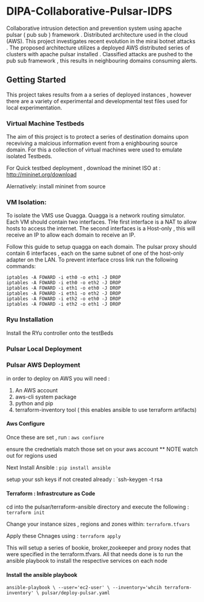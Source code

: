 # DIPA-Collaborative-Pulsar-IDPS
Collaborative intrusion detection and prevention system using apache pulsar ( pub sub ) framework . Distributed architecture used in the cloud (AWS). This project investigates recent evolution in the mirai botnet attacks . The proposed architecture utilizes a deployed AWS distributed series of clusters with apache pulsar installed . Classified attacks are pushed to the pub sub framework , this results in neighbouring domains consuming alerts.

## Getting Started
This project takes results from a a series of deployed instances , however there are a variety of experimental and developmental test files used for local experimentation. 

### Virtual Machine Testbeds
The aim of this project is to protect a series of destination domains upon receviving a malcious information event from a enighbouring source domain. For this a collection of virtual machines were used to emulate isolated Testbeds. 

For Quick testbed deployment , download the mininet ISO at :
http://mininet.org/download

Alernatively:
install mininet from source 

### VM Isolation:
To isolate the VMS use Quagga. Quagga is a network routing simulator. Each VM should contain two interfaces. THe first interface is a NAT to allow hosts to access the internet. The second interfaces is a Host-only , this will receive an IP to allow each domain to receive an IP.

Follow this guide to setup quagga on each domain. The pulsar proxy should contain 6 interfaces , each on the same subnet of one of the host-only adapter on the LAN. To prevent interface cross link run the following commands: 

``` 
iptables -A FOWARD -i eth0 -o eth1 -J DROP
iptables -A FOWARD -i eth0 -o eth2 -J DROP
iptables -A FOWARD -i eth1 -o eth0 -J DROP
iptables -A FOWARD -i eth1 -o eth2 -J DROP
iptables -A FOWARD -i eth2 -o eth0 -J DROP
iptables -A FOWARD -i eth2 -o eth1 -J DROP
```







### Ryu Installation
Install the RYu controller onto the testBeds

### Pulsar Local Deployment


### Pulsar AWS Deployment
in order to deploy on AWS you will need :
1) An AWS account
2) aws-cli system package
3) python and pip
4) terraform-inventory tool ( this enables ansible to use terraform artifacts)

#### Aws Configure
Once these are set , run :
``aws confiure``

ensure the crednetials match those set on your aws account
** NOTE watch out for regions used

Next Install Ansible :
``pip install ansible``

setup your ssh keys if not created already :
`ssh-keygen -t rsa

#### Terraform : Infrastrcuture as Code
cd into the pulsar/terraform-ansible directory and execute the following :
``terraform init``

Change your instance sizes , regions and zones within:
``terraform.tfvars``

Apply these Chnages using :
``terraform apply``

This will setup a series of bookie, broker,zookeeper and proxy nodes that were specified in the terraform.tfvars. All that needs done is to run the ansible playbook to install the respective services on each node 

#### Install the ansible playbook
``ansible-playbook \
 --user='ec2-user' \
 --inventory='whcih terraform-inventory' \
 pulsar/deploy-pulsar.yaml``
